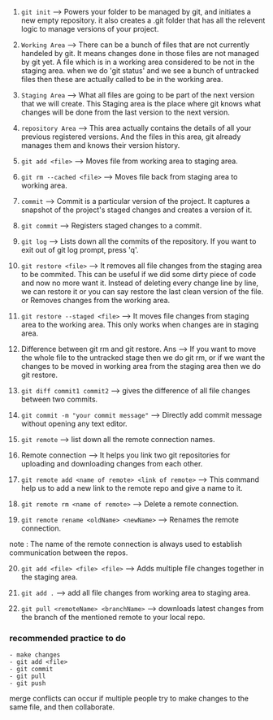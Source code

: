 1. `git init` --> Powers your folder to be managed by git, and initiates a new empty repository.
it also creates a .git folder that has all the relevent logic to manage versions of your project.


2. `Working Area` --> There can be a bunch of files that are not currently handeled by git.
It means changes done in those files are not managed by git yet. A file which is in a working area 
considered to be not in the staging area. when we do 'git status' and we see a bunch of untracked 
files then these are actually called to be in the working area.


3. `Staging Area` --> What all files are going to be part of the next version that we will create.
This Staging area is the place where git knows what changes will be done from the last version
to the next version.


4. `repository Area` --> This area actually contains the details of all your previous registered
versions. And the files in this area, git already manages them and knows their version history.


5. `git add <file>` --> Moves file from working area to staging area.


6. `git rm --cached <file>` --> Moves file back from staging area to working area.


7. `commit` --> Commit is a particular version of the project. It captures a snapshot of the
project's staged changes and creates a version of it.


8. `git commit` --> Registers staged changes to a commit.


9. `git log` --> Lists down all the commits of the repository. If you want to exit out of git log
prompt, press 'q'.


10. `git restore <file>` --> It removes all file changes from the staging area to be commited.
This can be useful if we did some dirty piece of code and now no more want it. Instead of deleting 
every change line by line, we can restore it or you can say restore the last clean version of the file.
                        or
Removes changes from the working area.


11. `git restore --staged <file>` --> It moves file changes from staging area to the working area.
This only works when changes are in staging area.


12. Difference between git rm and git restore.
Ans --> If you want to move the whole file to the untracked stage then we do git rm, or
if we want the changes to be moved in working area from the staging area then we do git restore.


13. `git diff commit1 commit2` --> gives the difference of all file changes between two commits.

14. `git commit -m "your commit message"`  --> Directly add commit message without opening any text editor. 

15. `git remote` --> list down all the remote connection names.

16. Remote connection --> It helps you link two git repositories for uploading and downloading changes
from each other.

17. `git remote add <name of remote> <link of remote>` --> This command help us to add a new link to the 
remote repo and give a name to it.

18. `git remote rm <name of remote>` --> Delete a remote connection.

19. `git remote rename <oldName> <newName>` --> Renames the remote connection.

note : The name of the remote connection is always used to establish communication between the repos.

20. `git add <file> <file> <file>` --> Adds multiple file changes together in the staging area.

21. `git add .` --> add all file changes from working area to staging area.

22. `git pull <remoteName> <branchName>` --> downloads latest changes from the branch of the mentioned 
remote to your local repo.

### recommended practice to do

    - make changes
    - git add <file>
    - git commit
    - git pull
    - git push

merge conflicts can occur if multiple people try to make changes to the same file, and then collaborate.